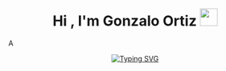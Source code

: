 
<h1 align="center"><b>Hi , I'm Gonzalo Ortiz </b><img src="https://media.giphy.com/media/hvRJCLFzcasrR4ia7z/giphy.gif" width="35"></h1>
<!--  -->A
<p align="center">
  <a href="https://git.io/typing-svg"><img src="https://readme-typing-svg.herokuapp.com?font=Fira+Code&pause=1000&color=42AC53&width=435&lines=Software+Student+%F0%9F%93%9A;Active+learner+and+researcher%F0%9F%95%B5%EF%B8%8F%E2%80%8D%E2%99%82%EF%B8%8F;Love+to+learn+new+stuff%F0%9F%92%9A" alt="Typing SVG" /></a>
</p>


<br>
